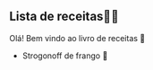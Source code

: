 ## Lista de receitas:man_cook:

Olá! Bem vindo ao livro de receitas :clap:

- Strogonoff de frango :chicken:
